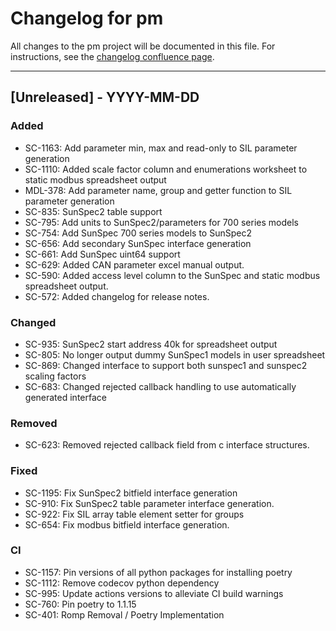 # Changelog for pm

All changes to the pm project will be documented in this file.
For instructions, see the [changelog confluence page](https://epcpower.atlassian.net/l/c/zM7wz0at).

-------------------------------------------------------------------------------

## [Unreleased] - YYYY-MM-DD

### Added

- SC-1163: Add parameter min, max and read-only to SIL parameter generation
- SC-1110: Added scale factor column and enumerations worksheet to static modbus spreadsheet output
- MDL-378: Add parameter name, group and getter function to SIL parameter generation
- SC-835: SunSpec2 table support
- SC-795: Add units to SunSpec2/parameters for 700 series models
- SC-754: Add SunSpec 700 series models to SunSpec2
- SC-656: Add secondary SunSpec interface generation
- SC-661: Add SunSpec uint64 support
- SC-629: Added CAN parameter excel manual output.
- SC-590: Added access level column to the SunSpec and static modbus spreadsheet output.
- SC-572: Added changelog for release notes.

### Changed

- SC-935: SunSpec2 start address 40k for spreadsheet output
- SC-805: No longer output dummy SunSpec1 models in user spreadsheet
- SC-869: Changed interface to support both sunspec1 and sunspec2 scaling factors
- SC-683: Changed rejected callback handling to use automatically generated interface

### Removed

- SC-623: Removed rejected callback field from c interface structures.

### Fixed

- SC-1195: Fix SunSpec2 bitfield interface generation
- SC-910: Fix SunSpec2 table parameter interface generation.
- SC-922: Fix SIL array table element setter for groups
- SC-654: Fix modbus bitfield interface generation.

### CI

- SC-1157: Pin versions of all python packages for installing poetry
- SC-1112: Remove codecov python dependency
- SC-995: Update actions versions to alleviate CI build warnings
- SC-760: Pin poetry to 1.1.15
- SC-401: Romp Removal / Poetry Implementation
